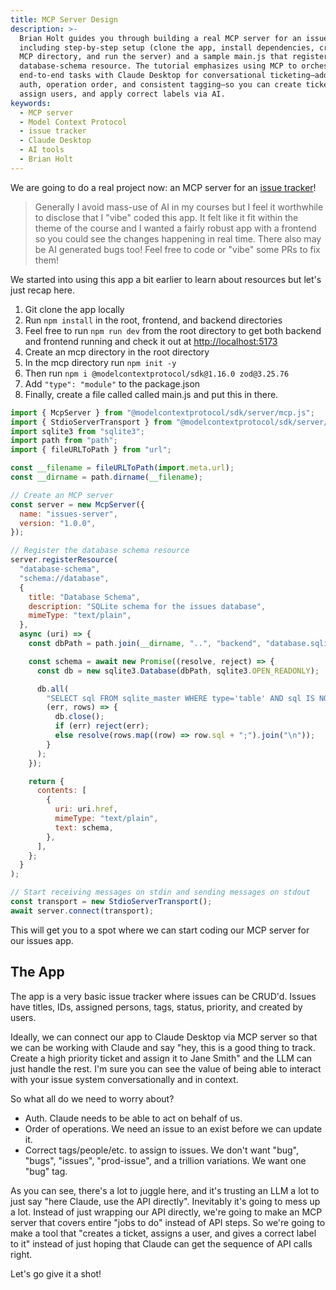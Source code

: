 ```yaml
---
title: MCP Server Design
description: >-
  Brian Holt guides you through building a real MCP server for an issue tracker,
  including step-by-step setup (clone the app, install dependencies, create an
  MCP directory, and run the server) and a sample main.js that registers a
  database-schema resource. The tutorial emphasizes using MCP to orchestrate
  end-to-end tasks with Claude Desktop for conversational ticketing—addressing
  auth, operation order, and consistent tagging—so you can create tickets,
  assign users, and apply correct labels via AI.
keywords:
  - MCP server
  - Model Context Protocol
  - issue tracker
  - Claude Desktop
  - AI tools
  - Brian Holt
---
```


We are going to do a real project now: an MCP server for an [issue tracker][issue]!

> Generally I avoid mass-use of AI in my courses but I feel it worthwhile to disclose that I "vibe" coded this app. It felt like it fit within the theme of the course and I wanted a fairly robust app with a frontend so you could see the changes happening in real time. There also may be AI generated bugs too! Feel free to code or "vibe" some PRs to fix them!

We started into using this app a bit earlier to learn about resources but let's just recap here.

1. Git clone the app locally
1. Run `npm install` in the root, frontend, and backend directories
1. Feel free to run `npm run dev` from the root directory to get both backend and frontend running and check it out at [http://localhost:5173]()
1. Create an mcp directory in the root directory
1. In the mcp directory run `npm init -y`
1. Then run `npm i @modelcontextprotocol/sdk@1.16.0 zod@3.25.76`
1. Add `"type": "module"` to the package.json
1. Finally, create a file called called main.js and put this in there.

```javascript
import { McpServer } from "@modelcontextprotocol/sdk/server/mcp.js";
import { StdioServerTransport } from "@modelcontextprotocol/sdk/server/stdio.js";
import sqlite3 from "sqlite3";
import path from "path";
import { fileURLToPath } from "url";

const __filename = fileURLToPath(import.meta.url);
const __dirname = path.dirname(__filename);

// Create an MCP server
const server = new McpServer({
  name: "issues-server",
  version: "1.0.0",
});

// Register the database schema resource
server.registerResource(
  "database-schema",
  "schema://database",
  {
    title: "Database Schema",
    description: "SQLite schema for the issues database",
    mimeType: "text/plain",
  },
  async (uri) => {
    const dbPath = path.join(__dirname, "..", "backend", "database.sqlite");

    const schema = await new Promise((resolve, reject) => {
      const db = new sqlite3.Database(dbPath, sqlite3.OPEN_READONLY);

      db.all(
        "SELECT sql FROM sqlite_master WHERE type='table' AND sql IS NOT NULL ORDER BY name",
        (err, rows) => {
          db.close();
          if (err) reject(err);
          else resolve(rows.map((row) => row.sql + ";").join("\n"));
        }
      );
    });

    return {
      contents: [
        {
          uri: uri.href,
          mimeType: "text/plain",
          text: schema,
        },
      ],
    };
  }
);

// Start receiving messages on stdin and sending messages on stdout
const transport = new StdioServerTransport();
await server.connect(transport);
```

This will get you to a spot where we can start coding our MCP server for our issues app.

## The App

The app is a very basic issue tracker where issues can be CRUD'd. Issues have titles, IDs, assigned persons, tags, status, priority, and created by users.

Ideally, we can connect our app to Claude Desktop via MCP server so that we can be working with Claude and say "hey, this is a good thing to track. Create a high priority ticket and assign it to Jane Smith" and the LLM can just handle the rest. I'm sure you can see the value of being able to interact with your issue system conversationally and in context.

So what all do we need to worry about?

- Auth. Claude needs to be able to act on behalf of us.
- Order of operations. We need an issue to an exist before we can update it.
- Correct tags/people/etc. to assign to issues. We don't want "bug", "bugs", "issues", "prod-issue", and a trillion variations. We want one "bug" tag.

As you can see, there's a lot to juggle here, and it's trusting an LLM a lot to just say "here Claude, use the API directly". Inevitably it's going to mess up a lot. Instead of just wrapping our API directly, we're going to make an MCP server that covers entire "jobs to do" instead of API steps. So we're going to make a tool that "creates a ticket, assigns a user, and gives a correct label to it" instead of just hoping that Claude can get the sequence of API calls right.

Let's go give it a shot!

[issue]: https://github.com/btholt/mcp-issue-tracker
